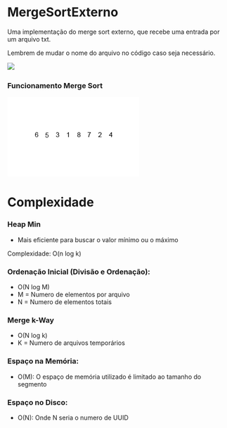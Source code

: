 # MergeSortExterno

Uma implementação do merge sort externo, que recebe uma entrada por um arquivo txt.

Lembrem de mudar o nome do arquivo no código caso seja necessário. 

![](assets/visãoGeral.png)

### Funcionamento Merge Sort
![](assets/MergeSort.gif)

# Complexidade

### Heap Min

- Mais eficiente para buscar o valor mínimo ou o máximo

Complexidade: O(n log k)


### Ordenação Inicial (Divisão e Ordenação): 
- O(N log M)
- M = Numero de elementos por arquivo
- N = Numero de elementos totais

### Merge k-Way 
- O(N log k)
- K = Numero de arquivos temporários

### Espaço na Memória:
- O(M): O espaço de memória utilizado é limitado ao tamanho do segmento

### Espaço no Disco:
- O(N): Onde N seria o numero de UUID
